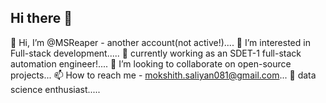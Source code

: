 ## Hi there 👋

👋 Hi, I’m @MSReaper - another account(not active!)....
👀 I’m interested in Full-stack development.....
🌱 currently working as an SDET-1 full-stack automation engineer!....
💞️ I’m looking to collaborate on open-source projects...
📫 How to reach me - mokshith.saliyan081@gmail.com...
🔭 data science enthusiast.....

<!--
**Saliyan-moksh081/Saliyan-moksh081** is a ✨ _special_ ✨ repository because its `README.md` (this file) appears on your GitHub profile.

Here are some ideas to get you started:

- 🔭 I’m currently working on ...
- 🌱 I’m currently learning ...
- 👯 I’m looking to collaborate on ...
- 🤔 I’m looking for help wi ...
- 💬 Ask me about ...
- 📫 How to reach me: ...
- 😄 Pronouns: ...
- ⚡ Fun fact: ...
-->

